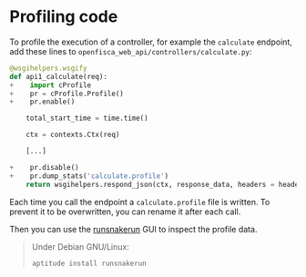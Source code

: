 # Profiling code

To profile the execution of a controller, for example the `calculate` endpoint, add these lines to
`openfisca_web_api/controllers/calculate.py`:

```python
@wsgihelpers.wsgify
def api1_calculate(req):
+    import cProfile
+    pr = cProfile.Profile()
+    pr.enable()

    total_start_time = time.time()

    ctx = contexts.Ctx(req)

    [...]

+    pr.disable()
+    pr.dump_stats('calculate.profile')
    return wsgihelpers.respond_json(ctx, response_data, headers = headers)
```

Each time you call the endpoint a `calculate.profile` file is written.
To prevent it to be overwritten, you can rename it after each call.

Then you can use the [runsnakerun](http://www.vrplumber.com/programming/runsnakerun/) GUI to inspect the profile data.

> Under Debian GNU/Linux:
>
>     aptitude install runsnakerun
